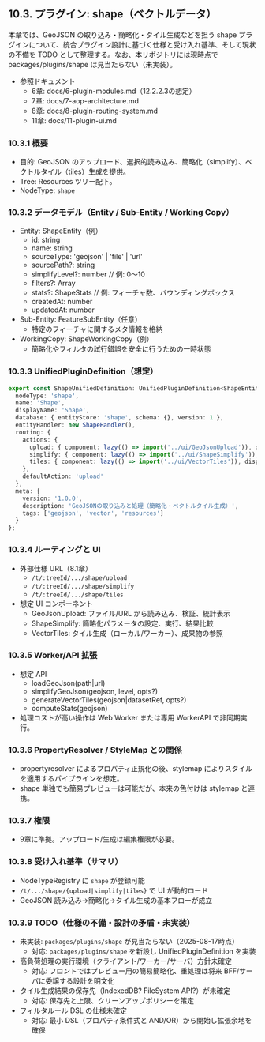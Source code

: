 ## 10.3. プラグイン: shape（ベクトルデータ）

本章では、GeoJSON の取り込み・簡略化・タイル生成などを担う shape プラグインについて、統合プラグイン設計に基づく仕様と受け入れ基準、そして現状の不備を TODO として整理する。なお、本リポジトリには現時点で packages/plugins/shape は見当たらない（未実装）。

- 参照ドキュメント
  - 6章: docs/6-plugin-modules.md（12.2.2.3の想定）
  - 7章: docs/7-aop-architecture.md
  - 8章: docs/8-plugin-routing-system.md
  - 11章: docs/11-plugin-ui.md

### 10.3.1 概要
- 目的: GeoJSON のアップロード、選択的読み込み、簡略化（simplify）、ベクトルタイル（tiles）生成を提供。
- Tree: Resources ツリー配下。
- NodeType: `shape`

### 10.3.2 データモデル（Entity / Sub-Entity / Working Copy）
- Entity: ShapeEntity（例）
  - id: string
  - name: string
  - sourceType: 'geojson' | 'file' | 'url'
  - sourcePath?: string
  - simplifyLevel?: number // 例: 0〜10
  - filters?: Array<FilterRule>
  - stats?: ShapeStats // 例: フィーチャ数、バウンディングボックス
  - createdAt: number
  - updatedAt: number
- Sub-Entity: FeatureSubEntity（任意）
  - 特定のフィーチャに関するメタ情報を格納
- WorkingCopy: ShapeWorkingCopy（例）
  - 簡略化やフィルタの試行錯誤を安全に行うための一時状態

### 10.3.3 UnifiedPluginDefinition（想定）

```ts
export const ShapeUnifiedDefinition: UnifiedPluginDefinition<ShapeEntity, FeatureSubEntity, ShapeWorkingCopy> = {
  nodeType: 'shape',
  name: 'Shape',
  displayName: 'Shape',
  database: { entityStore: 'shape', schema: {}, version: 1 },
  entityHandler: new ShapeHandler(),
  routing: {
    actions: {
      upload: { component: lazy(() => import('../ui/GeoJsonUpload')), displayName: 'Upload' },
      simplify: { component: lazy(() => import('../ui/ShapeSimplify')), displayName: 'Simplify' },
      tiles: { component: lazy(() => import('../ui/VectorTiles')), displayName: 'Tiles' }
    },
    defaultAction: 'upload'
  },
  meta: {
    version: '1.0.0',
    description: 'GeoJSONの取り込みと処理（簡略化・ベクトルタイル生成）',
    tags: ['geojson', 'vector', 'resources']
  }
};
```

### 10.3.4 ルーティングと UI
- 外部仕様 URL（8.1章）
  - `/t/:treeId/.../shape/upload`
  - `/t/:treeId/.../shape/simplify`
  - `/t/:treeId/.../shape/tiles`
- 想定 UI コンポーネント
  - GeoJsonUpload: ファイル/URL から読み込み、検証、統計表示
  - ShapeSimplify: 簡略化パラメータの設定、実行、結果比較
  - VectorTiles: タイル生成（ローカル/ワーカー）、成果物の参照

### 10.3.5 Worker/API 拡張
- 想定 API
  - loadGeoJson(path|url)
  - simplifyGeoJson(geojson, level, opts?)
  - generateVectorTiles(geojson|datasetRef, opts?)
  - computeStats(geojson)
- 処理コストが高い操作は Web Worker または専用 WorkerAPI で非同期実行。

### 10.3.6 PropertyResolver / StyleMap との関係
- propertyresolver によるプロパティ正規化の後、stylemap によりスタイルを適用するパイプラインを想定。
- shape 単独でも簡易プレビューは可能だが、本来の色付けは stylemap と連携。

### 10.3.7 権限
- 9章に準拠。アップロード/生成は編集権限が必要。

### 10.3.8 受け入れ基準（サマリ）
- NodeTypeRegistry に `shape` が登録可能
- `/t/.../shape/{upload|simplify|tiles}` で UI が動的ロード
- GeoJSON 読み込み→簡略化→タイル生成の基本フローが成立

### 10.3.9 TODO（仕様の不備・設計の矛盾・未実装）
- 未実装: `packages/plugins/shape` が見当たらない（2025-08-17時点）
  - 対応: `packages/plugins/shape` を新設し UnifiedPluginDefinition を実装
- 高負荷処理の実行環境（クライアント/ワーカー/サーバ）方針未確定
  - 対応: フロントではプレビュー用の簡易簡略化、重処理は将来 BFF/サーバに委譲する設計を明文化
- タイル生成結果の保存先（IndexedDB? FileSystem API?）が未確定
  - 対応: 保存先と上限、クリーンアップポリシーを策定
- フィルタルール DSL の仕様未確定
  - 対応: 最小 DSL（プロパティ条件式と AND/OR）から開始し拡張余地を確保
